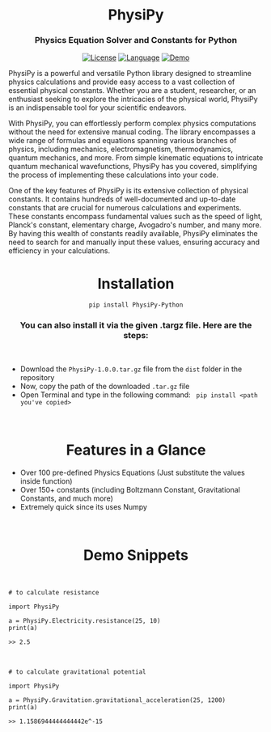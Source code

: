 <h1 align="center">PhysiPy</h1>

<h3 align="center">Physics Equation Solver and Constants for Python</h3>

<div align="center">

  <a href="https://opensource.org/licenses/MIT">![License](https://img.shields.io/badge/License-MIT-yellow)</a>
  <a href="https://opensource.org/">![Language](https://img.shields.io/badge/Open-Source-blue)</a>
  <a href="https://www.fiverr.com/rohancodespy/">![Demo](https://img.shields.io/badge/Fiverr-Hire-green)</a>
</div>

PhysiPy is a powerful and versatile Python library designed to streamline physics calculations and provide easy access to a vast collection of essential physical constants. Whether you are a student, researcher, or an enthusiast seeking to explore the intricacies of the physical world, PhysiPy is an indispensable tool for your scientific endeavors.

With PhysiPy, you can effortlessly perform complex physics computations without the need for extensive manual coding. The library encompasses a wide range of formulas and equations spanning various branches of physics, including mechanics, electromagnetism, thermodynamics, quantum mechanics, and more. From simple kinematic equations to intricate quantum mechanical wavefunctions, PhysiPy has you covered, simplifying the process of implementing these calculations into your code.

One of the key features of PhysiPy is its extensive collection of physical constants. It contains hundreds of well-documented and up-to-date constants that are crucial for numerous calculations and experiments. These constants encompass fundamental values such as the speed of light, Planck's constant, elementary charge, Avogadro's number, and many more. By having this wealth of constants readily available, PhysiPy eliminates the need to search for and manually input these values, ensuring accuracy and efficiency in your calculations.

<h1 align="center">Installation</h1>

<div align="center">

` pip install PhysiPy-Python `

</div>

<h3 align="center">You can also install it via the given .targz file. Here are the steps:</h3>

<br>

- Download the `PhysiPy-1.0.0.tar.gz` file from the `dist` folder in the repository
- Now, copy the path of the downloaded `.tar.gz` file
- Open Terminal and type in the following command:
` pip install <path you've copied>`

<br>

<h1 align="center">Features in a Glance</h1>

- Over 100 pre-defined Physics Equations (Just substitute the values inside function)
- Over 150+ constants (including Boltzmann Constant, Gravitational Constants, and much more)
- Extremely quick since its uses Numpy

<br>

<h1 align="center">Demo Snippets</h1>

<br>

```
# to calculate resistance

import PhysiPy

a = PhysiPy.Electricity.resistance(25, 10)
print(a)

>> 2.5
```

<br>

```
# to calculate gravitational potential

import PhysiPy

a = PhysiPy.Gravitation.gravitational_acceleration(25, 1200)
print(a)

>> 1.1586944444444442e^-15
```
